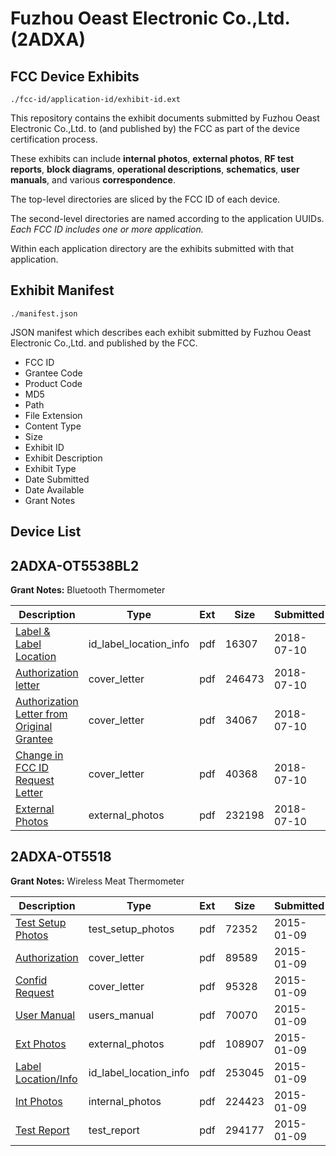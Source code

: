# Fuzhou Oeast Electronic Co.,Ltd. (2ADXA)
## FCC Device Exhibits

```
./fcc-id/application-id/exhibit-id.ext
```

This repository contains the exhibit documents submitted by Fuzhou Oeast Electronic Co.,Ltd. to (and published by) the FCC as part of the device certification process.

These exhibits can include **internal photos**, **external photos**, **RF test reports**, **block diagrams**, **operational descriptions**, **schematics**, **user manuals**, and various **correspondence**.

The top-level directories are sliced by the FCC ID of each device.

The second-level directories are named according to the application UUIDs. *Each FCC ID includes one or more application.*

Within each application directory are the exhibits submitted with that application. 

## Exhibit Manifest

```
./manifest.json
```

JSON manifest which describes each exhibit submitted by Fuzhou Oeast Electronic Co.,Ltd. and published by the FCC.

- FCC ID
- Grantee Code
- Product Code
- MD5
- Path
- File Extension
- Content Type
- Size
- Exhibit ID
- Exhibit Description
- Exhibit Type
- Date Submitted
- Date Available
- Grant Notes

## Device List
## 2ADXA-OT5538BL2
**Grant Notes:** Bluetooth Thermometer

| Description | Type | Ext | Size | Submitted | Available |
| ----------- | ---- | --- | ---- | --------- | --------- |
| [Label & Label Location](2ADXA-OT5538BL2/49d5df81704d633c34f8652877192bf7/3919500.pdf) | id_label_location_info | pdf | 16307 | 2018-07-10 | 2018-07-10 |
| [Authorization letter](2ADXA-OT5538BL2/49d5df81704d633c34f8652877192bf7/3919496.pdf) | cover_letter | pdf | 246473 | 2018-07-10 | 2018-07-10 |
| [Authorization Letter from Original Grantee](2ADXA-OT5538BL2/49d5df81704d633c34f8652877192bf7/3919497.pdf) | cover_letter | pdf | 34067 | 2018-07-10 | 2018-07-10 |
| [Change in FCC ID Request Letter](2ADXA-OT5538BL2/49d5df81704d633c34f8652877192bf7/3919498.pdf) | cover_letter | pdf | 40368 | 2018-07-10 | 2018-07-10 |
| [External Photos](2ADXA-OT5538BL2/49d5df81704d633c34f8652877192bf7/3919499.pdf) | external_photos | pdf | 232198 | 2018-07-10 | 2018-07-10 |
## 2ADXA-OT5518
**Grant Notes:** Wireless Meat Thermometer

| Description | Type | Ext | Size | Submitted | Available |
| ----------- | ---- | --- | ---- | --------- | --------- |
| [Test Setup Photos](2ADXA-OT5518/0c515380d21cf058442236afcce9a93a/2496091.pdf) | test_setup_photos | pdf | 72352 | 2015-01-09 | 2015-01-09 |
| [Authorization](2ADXA-OT5518/0c515380d21cf058442236afcce9a93a/2496086.pdf) | cover_letter | pdf | 89589 | 2015-01-09 | 2015-01-09 |
| [Confid Request](2ADXA-OT5518/0c515380d21cf058442236afcce9a93a/2496087.pdf) | cover_letter | pdf | 95328 | 2015-01-09 | 2015-01-09 |
| [User Manual](2ADXA-OT5518/0c515380d21cf058442236afcce9a93a/2496093.pdf) | users_manual | pdf | 70070 | 2015-01-09 | 2015-01-09 |
| [Ext Photos](2ADXA-OT5518/0c515380d21cf058442236afcce9a93a/2496088.pdf) | external_photos | pdf | 108907 | 2015-01-09 | 2015-01-09 |
| [Label Location/Info](2ADXA-OT5518/0c515380d21cf058442236afcce9a93a/2496090.pdf) | id_label_location_info | pdf | 253045 | 2015-01-09 | 2015-01-09 |
| [Int Photos](2ADXA-OT5518/0c515380d21cf058442236afcce9a93a/2496089.pdf) | internal_photos | pdf | 224423 | 2015-01-09 | 2015-01-09 |
| [Test Report](2ADXA-OT5518/0c515380d21cf058442236afcce9a93a/2496092.pdf) | test_report | pdf | 294177 | 2015-01-09 | 2015-01-09 |
